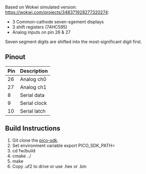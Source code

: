 Based on Wokwi simulated version: https://wokwi.com/projects/348371928277320274:

 - 3 Common-cathode seven-sgement displays
 - 3 shift registers (74HC595)
 - Analog inputs on pin 26 & 27

Seven segment digits are shifted into the most-significant digit first.


## Pinout
| Pin      | Description     |
| -------- | --------------- |
| 26       | Analog ch0      |
| 27       | Analog ch1      |
| 8        | Serial data     |
| 9        | Serial clock    |
| 10       | Serial latch    |


## Build Instructions
1. Git clone the [pico-sdk](https://github.com/raspberrypi/pico-sdk).
1. Set environment variable export PICO_SDK_PATH=<path>
1. cd fw/build
1. cmake ../
1. make
1. Copy .uf2 to drive or use .hex or .bin
